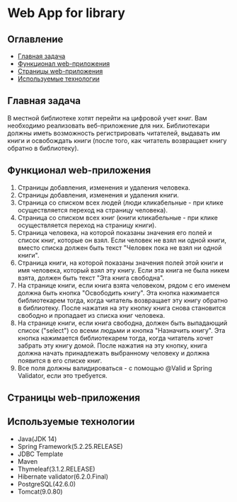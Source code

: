 # Web App for library

## Оглавление
* [Главная задача](#главная-задача)
* [Функционал web-приложения](#функционал-web-приложения)
* [Страницы web-приложения](#страницы-web-приложения)
* [Используемые технологии](#используемые-технологии)

## Главная задача
В местной библиотеке хотят перейти на цифровой учет книг. Вам необходимо реализовать веб-приложение для них. Библиотекари должны иметь возможность регистрировать читателей, выдавать им книги и освобождать книги (после того, как читатель возвращает книгу обратно в библиотеку). </br>

## Функционал web-приложения
1) Страницы добавления, изменения и удаления человека. </br>
2) Страницы добавления, изменения и удаления книги. </br>
3) Страница со списком всех людей (люди кликабельные - при клике осуществляется переход на страницу человека). </br>
4) Страница со списком всех книг (книги кликабельные - при клике осуществляется переход на страницу книги). </br>
5) Страница человека, на которой показаны значения его полей и список книг, которые он взял. Если человек не взял ни одной книги, вместо списка должен быть текст "Человек пока не взял ни одной книги". </br>
6) Страница книги, на которой показаны значения полей этой книги и имя человека, который взял эту книгу. Если эта книга не была никем взята, должен быть текст "Эта книга свободна". </br>
7) На странице книги, если книга взята человеком, рядом с его именем должна быть кнопка "Освободить книгу". Эта кнопка нажимается библиотекарем тогда, когда читатель возвращает эту книгу обратно в библиотеку. После нажатия на эту кнопку книга снова становится свободно и пропадает из списка книг человека. </br>
8) На странице книги, если книга свободна, должен быть выпадающий список ("select") со всеми людьми и кнопка "Назначить книгу". Эта кнопка нажимается библиотекарем тогда, когда читатель хочет забрать эту книгу домой. После нажатия на эту кнопку, книга должна начать принадлежать выбранному человеку и должна появится в его списке книг. </br>
9) Все поля должны валидироваться - с помощью @Valid и Spring Validator, если это требуется. </br>

## Страницы web-приложения


## Используемые технологии
* Java(JDK 14)
* Spring Framework(5.2.25.RELEASE)
* JDBC Template
* Maven
* Thymeleaf(3.1.2.RELEASE)
* Hibernate validator(6.2.0.Final)
* PostgreSQL(42.6.0)
* Tomcat(9.0.80)
